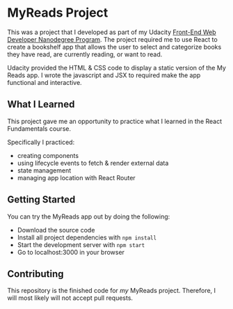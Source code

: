 # MyReads Project

This was a project that I developed as part of my Udacity [Front-End Web Developer Nanodegree Program](https://www.udacity.com/course/front-end-web-developer-nanodegree--nd001). The project required me to use React to create a bookshelf app that allows the user to select and categorize books they have read, are currently reading, or want to read.

Udacity provided the HTML & CSS code to display a static version of the My Reads app. I wrote the javascript and JSX to required make the app functional and interactive.

## What I Learned
This project gave me an opportunity to practice what I learned in the React Fundamentals course.

Specifically I practiced:
* creating components
* using lifecycle events to fetch & render external data
* state management
* managing app location with React Router

## Getting Started
You can try the MyReads app out by doing the following:
* Download the source code
* Install all project dependencies with `npm install`
* Start the development server with `npm start`
* Go to localhost:3000 in your browser

## Contributing

This repository is the finished code for _my_ MyReads project. Therefore, I will  most likely will not accept pull requests.
